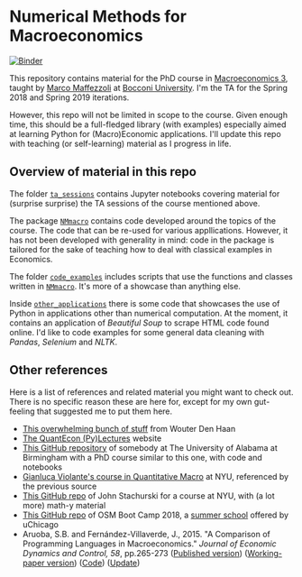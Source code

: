 # Numerical Methods for Macroeconomics

[![Binder](https://mybinder.org/badge_logo.svg)](https://mybinder.org/v2/gh/apsql/numerical_methods_macroeconomics/master)

This repository contains material for the PhD course in [Macroeconomics 3](https://www.unibocconi.eu/wps/wcm/connect/Bocconi/SitoPubblico_EN/Navigation+Tree/Home/Programs/PhD/PhD+in+Economics+and+Finance/Courses+and+Requirements/), taught by [Marco Maffezzoli](http://faculty.unibocconi.eu/marcomaffezzoli/) at [Bocconi University](https://www.unibocconi.eu/).
I'm the TA for the Spring 2018 and Spring 2019 iterations.

However, this repo will not be limited in scope to the course.
Given enough time, this should be a full-fledged library (with examples) especially aimed at learning Python for (Macro)Economic applications.
I'll update this repo with teaching (or self-learning) material as I progress in life.


## Overview of material in this repo

The folder [`ta_sessions`](./ta_sessions) contains Jupyter notebooks covering material for (surprise surprise) the TA sessions of the course mentioned above.

The package [`NMmacro`](./NMmacro) contains code developed around the topics of the course.
The code that can be re-used for various appllications.
However, it has not been developed with generality in mind: code in the package is tailored for the sake of teaching how to deal with classical examples in Economics.

The folder [`code_examples`](./code_examples) includes scripts that use the functions and classes written in [`NMmacro`](./NMmacro).
It's more of a showcase than anything else.

Inside [`other_applications`](./other_applications) there is some code that showcases the use of Python in applications other than numerical computation.
At the moment, it contains an application of _Beautiful Soup_ to scrape HTML code found online.
I'd like to code examples for some general data cleaning with _Pandas_, _Selenium_ and _NLTK_.


## Other references

Here is a list of references and related material you might want to check out.
There is no specific reason these are here for, except for my own gut-feeling that suggested me to put them here.

- [This overwhelming bunch of stuff](http://www.wouterdenhaan.com/notes.htm) from Wouter Den Haan
- [The QuantEcon (Py)Lectures](https://lectures.quantecon.org/py/) website
- [This GitHub repository](https://github.com/zhouweimin233/QuantMacro) of somebody at The University of Alabama at Birmingham with a PhD course similar to this one, with code and notebooks
- [Gianluca Violante's course in Quantitative Macro](https://sites.google.com/a/nyu.edu/glviolante/teaching/quantmacro) at NYU, referenced by the previous source
- [This GitHub repo](https://github.com/jstac/nyu_macro_fall_2018) of John Stachurski for a course at NYU, with (a lot more) math-y material
- [This GitHub repo](https://github.com/OpenSourceMacro/BootCamp2018) of OSM Boot Camp 2018, a [summer school](https://bfi.uchicago.edu/osm18) offered by uChicago
- Aruoba, S.B. and Fernández-Villaverde, J., 2015. "A Comparison of Programming Languages in Macroeconomics." _Journal of Economic Dynamics and Control, 58_, pp.265-273 ([Published version](https://doi.org/10.1016/j.jedc.2015.05.009)) ([Working-paper version](https://www.sas.upenn.edu/~jesusfv/comparison_languages.pdf)) ([Code](https://github.com/jesusfv/Comparison-Programming-Languages-Economics)) ([Update](https://www.sas.upenn.edu/~jesusfv/Update_March_23_2018.pdf))
